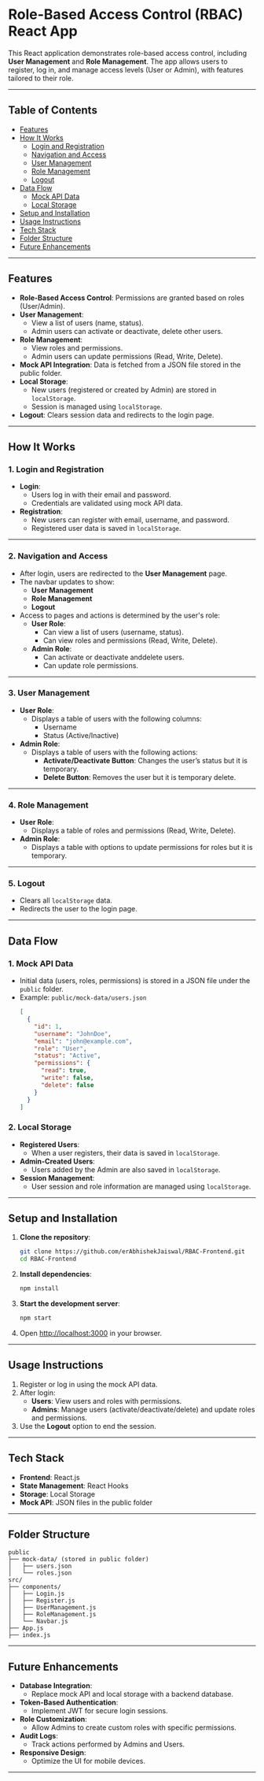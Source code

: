 
# **Role-Based Access Control (RBAC) React App**

This React application demonstrates role-based access control, including **User Management** and **Role Management**. The app allows users to register, log in, and manage access levels (User or Admin), with features tailored to their role.

---

## **Table of Contents**
- [Features](#features)
- [How It Works](#how-it-works)
  - [Login and Registration](#login-and-registration)
  - [Navigation and Access](#navigation-and-access)
  - [User Management](#user-management)
  - [Role Management](#role-management)
  - [Logout](#logout)
- [Data Flow](#data-flow)
  - [Mock API Data](#mock-api-data)
  - [Local Storage](#local-storage)
- [Setup and Installation](#setup-and-installation)
- [Usage Instructions](#usage-instructions)
- [Tech Stack](#tech-stack)
- [Folder Structure](#folder-structure)
- [Future Enhancements](#future-enhancements)

---

## **Features**
- **Role-Based Access Control**: Permissions are granted based on roles (User/Admin).
- **User Management**:
  - View a list of users (name, status).
  - Admin users can activate or deactivate, delete other users.
- **Role Management**:
  - View roles and permissions.
  - Admin users can update permissions (Read, Write, Delete).
- **Mock API Integration**: Data is fetched from a JSON file stored in the public folder.
- **Local Storage**:
  - New users (registered or created by Admin) are stored in `localStorage`.
  - Session is managed using `localStorage`.
- **Logout**: Clears session data and redirects to the login page.

---

## **How It Works**

### **1. Login and Registration**
- **Login**:
  - Users log in with their email and password.
  - Credentials are validated using mock API data.
- **Registration**:
  - New users can register with email, username, and password.
  - Registered user data is saved in `localStorage`.

---

### **2. Navigation and Access**
- After login, users are redirected to the **User Management** page.
- The navbar updates to show:
  - **User Management**
  - **Role Management**
  - **Logout**
- Access to pages and actions is determined by the user's role:
  - **User Role**:
    - Can view a list of users (username, status).
    - Can view roles and permissions (Read, Write, Delete).
  - **Admin Role**:
    - Can activate or deactivate anddelete users.
    - Can update role permissions.

---

### **3. User Management**
- **User Role**:
  - Displays a table of users with the following columns:
    - Username
    - Status (Active/Inactive)
- **Admin Role**:
  - Displays a table of users with the following actions:
    - **Activate/Deactivate Button**: Changes the user’s status but it is temporary.
    - **Delete Button**: Removes the user but it is temporary delete.

---

### **4. Role Management**
- **User Role**:
  - Displays a table of roles and permissions (Read, Write, Delete).
- **Admin Role**:
  - Displays a table with options to update permissions for roles but it is temporary.

---

### **5. Logout**
- Clears all `localStorage` data.
- Redirects the user to the login page.

---

## **Data Flow**

### **1. Mock API Data**
- Initial data (users, roles, permissions) is stored in a JSON file under the `public` folder.
- Example: `public/mock-data/users.json`
  ```json
  [
    {
      "id": 1,
      "username": "JohnDoe",
      "email": "john@example.com",
      "role": "User",
      "status": "Active",
      "permissions": {
        "read": true,
        "write": false,
        "delete": false
      }
    }
  ]
  ```

### **2. Local Storage**
- **Registered Users**:
  - When a user registers, their data is saved in `localStorage`.
- **Admin-Created Users**:
  - Users added by the Admin are also saved in `localStorage`.
- **Session Management**:
  - User session and role information are managed using `localStorage`.

---

## **Setup and Installation**

1. **Clone the repository**:
   ```bash
   git clone https://github.com/erAbhishekJaiswal/RBAC-Frontend.git
   cd RBAC-Frontend
   ```

2. **Install dependencies**:
   ```bash
   npm install
   ```

3. **Start the development server**:
   ```bash
   npm start
   ```

4. Open [http://localhost:3000](http://localhost:3000) in your browser.

---

## **Usage Instructions**
1. Register or log in using the mock API data.
2. After login:
   - **Users**: View users and roles with permissions.
   - **Admins**: Manage users (activate/deactivate/delete) and update roles and permissions.
3. Use the **Logout** option to end the session.

---

## **Tech Stack**
- **Frontend**: React.js
- **State Management**: React Hooks
- **Storage**: Local Storage
- **Mock API**: JSON files in the public folder

---

## **Folder Structure**
```
public
├── mock-data/ (stored in public folder)
│   ├── users.json
│   └── roles.json
src/
├── components/
│   ├── Login.js
│   ├── Register.js
│   ├── UserManagement.js
│   ├── RoleManagement.js
│   └── Navbar.js
├── App.js
├── index.js
```

---

## **Future Enhancements**
- **Database Integration**:
  - Replace mock API and local storage with a backend database.
- **Token-Based Authentication**:
  - Implement JWT for secure login sessions.
- **Role Customization**:
  - Allow Admins to create custom roles with specific permissions.
- **Audit Logs**:
  - Track actions performed by Admins and Users.
- **Responsive Design**:
  - Optimize the UI for mobile devices.

---

